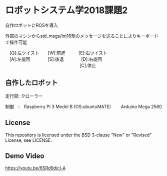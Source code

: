 # ロボットシステム学2018課題2
自作ロボットにROSを導入　　

外部のマシンからstd_msgs/Int16型のメッセージを送ることによりキーボードで操作可能　　

　[Q]:左ツイスト　　[W]:前進　　　[E]:右ツイスト  
　[A]:左旋回　　　　[S]:後退　　　　[D]:右旋回  
　　　　　　　　　　　　　　　　　[C]:停止　　
　　
## 自作したロボット　　
走行部: クローラー　　

制御　:　Raspberry Pi 3 Model B (OS:ubuntuMATE)　　
        Arduino Mega 2560　　
## License
This repository is licensed under the BSD 3-clause "New" or "Revised" License, see LICENSE.  
  
## Demo Video  
https://youtu.be/6SRd9djcl-A
